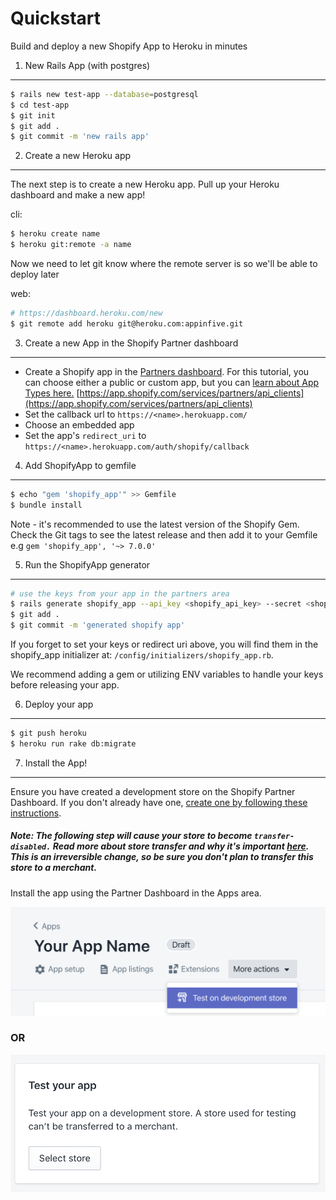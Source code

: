 Quickstart
==========

Build and deploy a new Shopify App to Heroku in minutes

1. New Rails App (with postgres)
--------------------------------

```sh
$ rails new test-app --database=postgresql
$ cd test-app
$ git init
$ git add .
$ git commit -m 'new rails app'
```

2. Create a new Heroku app
--------------------------

The next step is to create a new Heroku app. Pull up your Heroku dashboard and make a new app!

cli:
```sh
$ heroku create name
$ heroku git:remote -a name
```

Now we need to let git know where the remote server is so we'll be able to deploy later

web:
```sh
# https://dashboard.heroku.com/new
$ git remote add heroku git@heroku.com:appinfive.git
```

3. Create a new App in the Shopify Partner dashboard
-----------------------------------------
* Create a Shopify app in the [Partners dashboard](https://partner.shopify.com). For this tutorial, you can choose either a public or custom app, but you can [learn about App Types here.](https://help.shopify.com/en/manual/apps/app-types)
[https://app.shopify.com/services/partners/api_clients](https://app.shopify.com/services/partners/api_clients)
* Set the callback url to `https://<name>.herokuapp.com/`
* Choose an embedded app
* Set the app's `redirect_uri` to `https://<name>.herokuapp.com/auth/shopify/callback`


4. Add ShopifyApp to gemfile
----------------------------
```sh
$ echo "gem 'shopify_app'" >> Gemfile
$ bundle install
```

Note - it's recommended to use the latest version of the Shopify Gem. Check the Git tags to see the latest release and then add it to your Gemfile e.g `gem 'shopify_app', '~> 7.0.0'`

5. Run the ShopifyApp generator
-------------------------------
```sh
# use the keys from your app in the partners area
$ rails generate shopify_app --api_key <shopify_api_key> --secret <shopify_api_secret>
$ git add .
$ git commit -m 'generated shopify app'
```

If you forget to set your keys or redirect uri above, you will find them in the shopify_app initializer at: `/config/initializers/shopify_app.rb`.

We recommend adding a gem or utilizing ENV variables to handle your keys before releasing your app.

6. Deploy your app
---------
```sh
$ git push heroku
$ heroku run rake db:migrate
```

7. Install the App!
-------------------
 Ensure you have created a development store on the Shopify Partner Dashboard. If you don't already have one, [create one by following these instructions](https://help.shopify.com/en/api/getting-started/making-your-first-request#create-a-development-store).

##### Note: The following step will cause your store to become `transfer-disabled.` Read more about store transfer and why it's important [here](https://help.shopify.com/en/api/guides/store-transfers#transfer-disabled-stores). This is an irreversible change, so be sure you don't plan to transfer this store to a merchant.

Install the app using the Partner Dashboard in the Apps area.

![Installing an app on the partners dashboard dropdown](/docs/install-on-dev-shop.png)

### OR

![Installing an app on the partners dashboard card](/docs/test-your-app.png)

